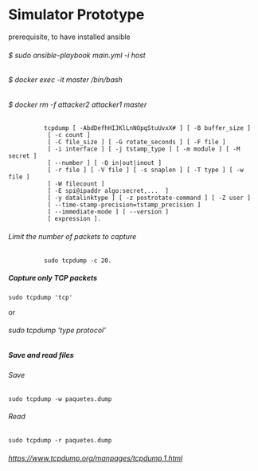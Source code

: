 # Simulator Prototype

prerequisite, to have installed ansible

###### $ sudo ansible-playbook main.yml -i host
###### $ docker exec -it master /bin/bash
###### $ docker rm -f attacker2 attacker1 master



              tcpdump [ -AbdDefhHIJKlLnNOpqStuUvxX# ] [ -B buffer_size ]
               [ -c count ]
               [ -C file_size ] [ -G rotate_seconds ] [ -F file ]
               [ -i interface ] [ -j tstamp_type ] [ -m module ] [ -M secret ]
               [ --number ] [ -Q in|out|inout ]
               [ -r file ] [ -V file ] [ -s snaplen ] [ -T type ] [ -w file ]
               [ -W filecount ]
               [ -E spi@ipaddr algo:secret,...  ]
               [ -y datalinktype ] [ -z postrotate-command ] [ -Z user ]
               [ --time-stamp-precision=tstamp_precision ]
               [ --immediate-mode ] [ --version ]
               [ expression ].



 ###### Limit  the number of packets to capture 
              sudo tcpdump -c 20.
              
              
##### Capture only TCP packets
    sudo tcpdump 'tcp'
  
  or   
  ###### sudo tcpdump 'type protocol'


##### Save and read files
###### Save
    sudo tcpdump -w paquetes.dump
###### Read
    sudo tcpdump -r paquetes.dump






###### https://www.tcpdump.org/manpages/tcpdump.1.html
